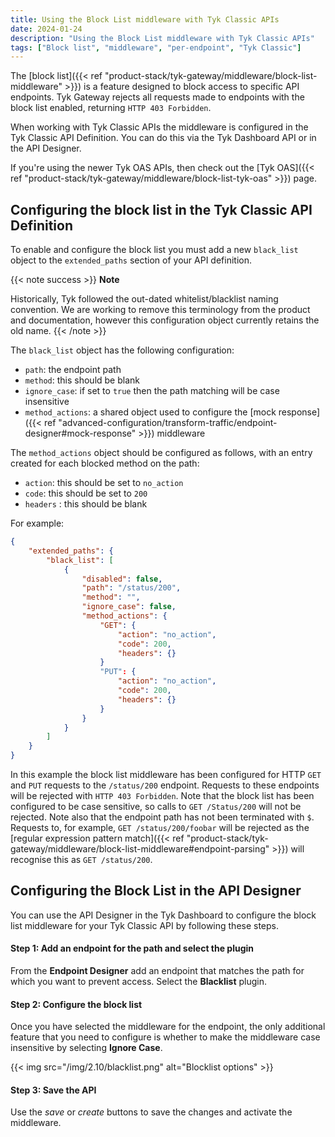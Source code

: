 ```yaml
---
title: Using the Block List middleware with Tyk Classic APIs
date: 2024-01-24
description: "Using the Block List middleware with Tyk Classic APIs"
tags: ["Block list", "middleware", "per-endpoint", "Tyk Classic"]
---
```


The [block list]({{< ref "product-stack/tyk-gateway/middleware/block-list-middleware" >}}) is a feature designed to block access to specific API endpoints. Tyk Gateway rejects all requests made to endpoints with the block list enabled, returning `HTTP 403 Forbidden`. 

When working with Tyk Classic APIs the middleware is configured in the Tyk Classic API Definition. You can do this via the Tyk Dashboard API or in the API Designer.

If you're using the newer Tyk OAS APIs, then check out the [Tyk OAS]({{< ref "product-stack/tyk-gateway/middleware/block-list-tyk-oas" >}}) page.

## Configuring the block list in the Tyk Classic API Definition

To enable and configure the block list you must add a new `black_list` object to the `extended_paths` section of your API definition.

{{< note success >}}
**Note**  

Historically, Tyk followed the out-dated whitelist/blacklist naming convention. We are working to remove this terminology from the product and documentation, however this configuration object currently retains the old name.
{{< /note >}}

The `black_list` object has the following configuration:
- `path`: the endpoint path
- `method`: this should be blank
- `ignore_case`: if set to `true` then the path matching will be case insensitive
- `method_actions`: a shared object used to configure the [mock response]({{< ref "advanced-configuration/transform-traffic/endpoint-designer#mock-response" >}}) middleware

The `method_actions` object should be configured as follows, with an entry created for each blocked method on the path:
- `action`: this should be set to `no_action`
- `code`: this should be set to `200`
- `headers` : this should be blank

For example:
```.json  {linenos=true, linenostart=1}
{
    "extended_paths": {
        "black_list": [
            {
                "disabled": false,
                "path": "/status/200",
                "method": "",
                "ignore_case": false,
                "method_actions": {
                    "GET": {
                        "action": "no_action",
                        "code": 200,
                        "headers": {}
                    }
                    "PUT": {
                        "action": "no_action",
                        "code": 200,
                        "headers": {}
                    }            
                }
            }
        ]
    }
}
```

In this example the block list middleware has been configured for HTTP `GET` and `PUT` requests to the `/status/200` endpoint. Requests to these endpoints will be rejected with `HTTP 403 Forbidden`.
Note that the block list has been configured to be case sensitive, so calls to `GET /Status/200` will not be rejected.
Note also that the endpoint path has not been terminated with `$`. Requests to, for example, `GET /status/200/foobar` will be rejected as the [regular expression pattern match]({{< ref "product-stack/tyk-gateway/middleware/block-list-middleware#endpoint-parsing" >}}) will recognise this as `GET /status/200`.

## Configuring the Block List in the API Designer

You can use the API Designer in the Tyk Dashboard to configure the block list middleware for your Tyk Classic API by following these steps.

#### Step 1: Add an endpoint for the path and select the plugin

From the **Endpoint Designer** add an endpoint that matches the path for which you want to prevent access. Select the **Blacklist** plugin.

#### Step 2: Configure the block list

Once you have selected the middleware for the endpoint, the only additional feature that you need to configure is whether to make the middleware case insensitive by selecting **Ignore Case**.

{{< img src="/img/2.10/blacklist.png" alt="Blocklist options" >}}

#### Step 3: Save the API

Use the *save* or *create* buttons to save the changes and activate the middleware.
